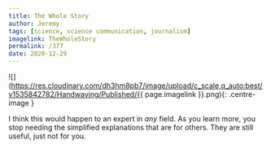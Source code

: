 ```yaml
---
title: The Whole Story
author: Jeremy
tags: [science, science communication, journalism]
imagelink: TheWholeStory
permalink: /377
date: 2020-12-29
---
```


![](https://res.cloudinary.com/dh3hm8pb7/image/upload/c_scale,q_auto:best/v1535842782/Handwaving/Published/{{ page.imagelink }}.png){: .centre-image }

I think this would happen to an expert in *any* field. As you learn more, you stop needing the simplified explanations that are for others. They are still useful, just not for you.
